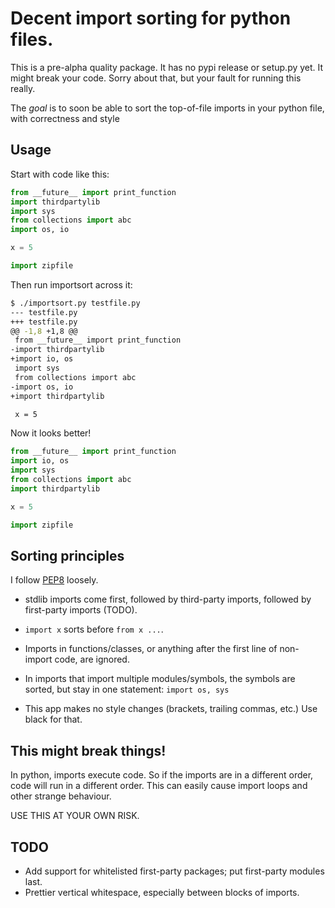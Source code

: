 # Decent import sorting for python files.

This is a pre-alpha quality package. It has no pypi release or setup.py yet.
It might break your code. Sorry about that, but your fault for running this really.

The *goal* is to soon be able to sort the top-of-file imports in your python file, with correctness and style

## Usage

Start with code like this:

```python
from __future__ import print_function
import thirdpartylib
import sys
from collections import abc
import os, io

x = 5

import zipfile
```

Then run importsort across it:

```bash
$ ./importsort.py testfile.py
--- testfile.py
+++ testfile.py
@@ -1,8 +1,8 @@
 from __future__ import print_function
-import thirdpartylib
+import io, os
 import sys
 from collections import abc
-import os, io
+import thirdpartylib

 x = 5

```

Now it looks better!

```python
from __future__ import print_function
import io, os
import sys
from collections import abc
import thirdpartylib

x = 5

import zipfile
```

## Sorting principles

I follow [PEP8](https://www.python.org/dev/peps/pep-0008/#imports) loosely.

* stdlib imports come first, followed by third-party imports, followed by first-party imports (TODO).

* `import x` sorts before `from x ...`.
* Imports in functions/classes, or anything after the first line of non-import code, are ignored.
* In imports that import multiple modules/symbols, the symbols are sorted, but stay in one statement: `import os, sys`
* This app makes no style changes (brackets, trailing commas, etc.) Use black for that.

## This might break things!

In python, imports execute code. So if the imports are in a different order, code will run in a different order. This can easily cause import loops and other strange behaviour.

USE THIS AT YOUR OWN RISK.

## TODO

* Add support for whitelisted first-party packages; put first-party modules last.
* Prettier vertical whitespace, especially between blocks of imports.
